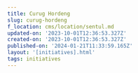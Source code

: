 ```yaml
---
title: Curug Hordeng
slug: curug-hordeng
f_location: cms/location/sentul.md
updated-on: '2023-10-01T12:36:53.327Z'
created-on: '2023-10-01T12:36:53.327Z'
published-on: '2024-01-21T11:33:59.165Z'
layout: '[initiatives].html'
tags: initiatives
---
```



